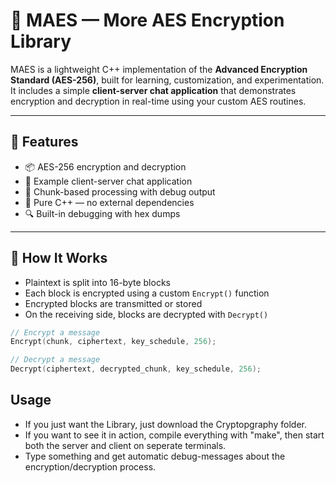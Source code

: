 # 🔐 MAES — More AES Encryption Library

MAES is a lightweight C++ implementation of the **Advanced Encryption Standard (AES-256)**, built for learning, customization, and experimentation. It includes a simple **client-server chat application** that demonstrates encryption and decryption in real-time using your custom AES routines.

---

## 🚀 Features

- 📦 AES-256 encryption and decryption
- 💬 Example client-server chat application
- 🧪 Chunk-based processing with debug output
- 🧰 Pure C++ — no external dependencies
- 🔍 Built-in debugging with hex dumps

---

## 🧠 How It Works

- Plaintext is split into 16-byte blocks
- Each block is encrypted using a custom `Encrypt()` function
- Encrypted blocks are transmitted or stored
- On the receiving side, blocks are decrypted with `Decrypt()`

```cpp
// Encrypt a message
Encrypt(chunk, ciphertext, key_schedule, 256);

// Decrypt a message
Decrypt(ciphertext, decrypted_chunk, key_schedule, 256);
```
## Usage

- If you just want the Library, just download the Cryptopgraphy folder.
- If you want to see it in action, compile everything with "make", then start both the server and client on seperate terminals.
- Type something and get automatic debug-messages about the encryption/decryption process.

